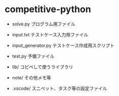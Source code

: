 # competitive-python

- solve.py
プログラム用ファイル

- input.txt
テストケース入力用ファイル

- input_generator.py
テストケース作成用スクリプト

- test.py
予備ファイル

- lib/
コピペして使うライブラリ

- note/
その他メモ等

- .vscode/
スニペット、タスク等の設定ファイル
